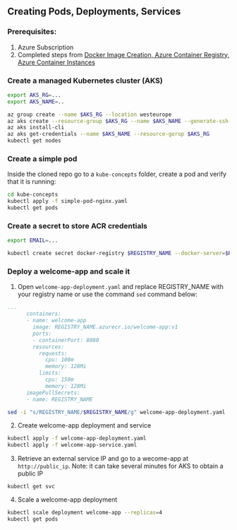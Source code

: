 ## Creating Pods, Deployments, Services

### Prerequisites:

1. Azure Subscription
2. Completed steps from [Docker Image Creation, Azure Container Registry, Azure Container Instances](https://github.com/akamenev/aks-workshop/blob/master/docker-images-acr-aci.md)

### Create a managed Kubernetes cluster (AKS)

```bash
export AKS_RG=...
export AKS_NAME=..

az group create --name $AKS_RG --location westeurope
az aks create --resource-group $AKS_RG --name $AKS_NAME --generate-ssh-keys
az aks install-cli
az aks get-credentials --name $AKS_NAME --resource-gorup $AKS_RG
kubectl get nodes
```

### Create a simple pod
Inside the cloned repo go to a `kube-concepts` folder, create a pod and verify that it is running:

```bash
cd kube-concepts
kubectl apply -f simple-pod-nginx.yaml
kubectl get pods
```

### Create a secret to store ACR credentials

```bash
export EMAIL=...

kubectl create secret docker-registry $REGISTRY_NAME --docker-server=$REGISTRY_NAME.azurecr.io --docker-username=$REGISTRY_NAME --docker-password=$PASSWORD --docker-email=$EMAIL
```

### Deploy a welcome-app and scale it
1. Open `welcome-app-deployment.yaml` and replace REGISTRY_NAME with your registry name or use the command `sed` command below:
```yaml
...
      containers:
      - name: welcome-app
        image: REGISTRY_NAME.azurecr.io/welcome-app:v1
        ports:
        - containerPort: 8080
        resources:
          requests:
            cpu: 100m
            memory: 128Mi
          limits:
            cpu: 150m
            memory: 128Mi
      imagePullSecrets:
      - name: REGISTRY_NAME
```

```bash
sed -i "s/REGISTRY_NAME/$REGISTRY_NAME/g" welcome-app-deployment.yaml
```

2. Create welcome-app deployment and service
```bash
kubectl apply -f welcome-app-deployment.yaml
kubectl apply -f welcome-app-service.yaml
```

3. Retrieve an external service IP and go to a wecome-app at `http://public_ip`. Note: it can take several minutes for AKS to obtain a public IP
```
kubectl get svc
```

4. Scale a welcome-app deployment
```bash
kubectl scale deployment welcome-app --replicas=4
kubectl get pods
```